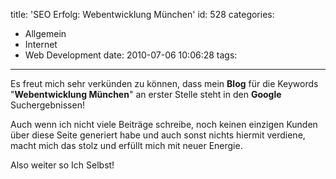title: 'SEO Erfolg: Webentwicklung München'
id: 528
categories:
  - Allgemein
  - Internet
  - Web Development
date: 2010-07-06 10:06:28
tags:
---

Es freut mich sehr verkünden zu können, dass mein **Blog** für die Keywords "**Webentwicklung München**" an erster Stelle steht in den **Google** Suchergebnissen!

Auch wenn ich nicht viele Beiträge schreibe, noch keinen einzigen Kunden über diese Seite generiert habe und auch sonst nichts hiermit verdiene, macht mich das stolz und erfüllt mich mit neuer Energie.

Also weiter so Ich Selbst!